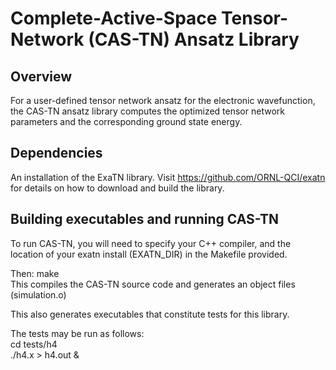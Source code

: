 # Complete-Active-Space Tensor-Network (CAS-TN) Ansatz Library

## Overview
For a user-defined tensor network ansatz for the electronic 
wavefunction, the CAS-TN ansatz library computes the 
optimized tensor network parameters and the corresponding ground state
 energy.

## Dependencies 
An installation of the ExaTN library. 
Visit https://github.com/ORNL-QCI/exatn for details on how 
to download and build the library.

## Building executables and running CAS-TN
To run CAS-TN, you will need to specify your C++ compiler, 
and the location of your exatn install (EXATN\_DIR) in the 
Makefile provided. 

Then: make  
This compiles the CAS-TN source code and 
generates an object files (simulation.o)

This also generates executables that constitute tests for 
this library.

The tests may be run as follows:  
  cd tests/h4  
  ./h4.x > h4.out & 

